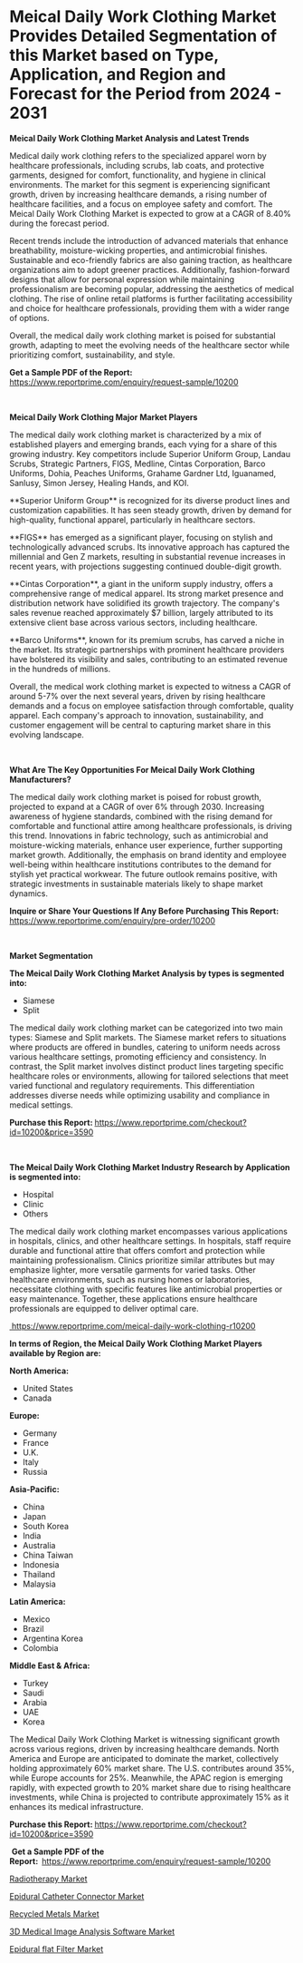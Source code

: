 <p><h1>Meical Daily Work Clothing Market Provides Detailed Segmentation of this Market based on Type, Application, and Region and Forecast for the Period from 2024 - 2031</h1></p><p><strong>Meical Daily Work Clothing Market Analysis and Latest Trends</strong></p>
<p><p>Medical daily work clothing refers to the specialized apparel worn by healthcare professionals, including scrubs, lab coats, and protective garments, designed for comfort, functionality, and hygiene in clinical environments. The market for this segment is experiencing significant growth, driven by increasing healthcare demands, a rising number of healthcare facilities, and a focus on employee safety and comfort. The Meical Daily Work Clothing Market is expected to grow at a CAGR of 8.40% during the forecast period.</p><p>Recent trends include the introduction of advanced materials that enhance breathability, moisture-wicking properties, and antimicrobial finishes. Sustainable and eco-friendly fabrics are also gaining traction, as healthcare organizations aim to adopt greener practices. Additionally, fashion-forward designs that allow for personal expression while maintaining professionalism are becoming popular, addressing the aesthetics of medical clothing. The rise of online retail platforms is further facilitating accessibility and choice for healthcare professionals, providing them with a wider range of options.</p><p>Overall, the medical daily work clothing market is poised for substantial growth, adapting to meet the evolving needs of the healthcare sector while prioritizing comfort, sustainability, and style.</p></p>
<p><strong>Get a Sample PDF of the Report:&nbsp;</strong> <a href="https://www.reportprime.com/enquiry/request-sample/10200?utm_campaign=117&utm_medium=2&utm_source=Github&utm_content=ia&utm_term=28112024&utm_id=meical-daily-work-clothing">https://www.reportprime.com/enquiry/request-sample/10200</a></p>
<p>&nbsp;</p>
<p><strong>Meical Daily Work Clothing Major Market Players</strong></p>
<p><p>The medical daily work clothing market is characterized by a mix of established players and emerging brands, each vying for a share of this growing industry. Key competitors include Superior Uniform Group, Landau Scrubs, Strategic Partners, FIGS, Medline, Cintas Corporation, Barco Uniforms, Dohia, Peaches Uniforms, Grahame Gardner Ltd, Iguanamed, Sanlusy, Simon Jersey, Healing Hands, and KOI.</p><p>**Superior Uniform Group** is recognized for its diverse product lines and customization capabilities. It has seen steady growth, driven by demand for high-quality, functional apparel, particularly in healthcare sectors.</p><p>**FIGS** has emerged as a significant player, focusing on stylish and technologically advanced scrubs. Its innovative approach has captured the millennial and Gen Z markets, resulting in substantial revenue increases in recent years, with projections suggesting continued double-digit growth.</p><p>**Cintas Corporation**, a giant in the uniform supply industry, offers a comprehensive range of medical apparel. Its strong market presence and distribution network have solidified its growth trajectory. The company's sales revenue reached approximately $7 billion, largely attributed to its extensive client base across various sectors, including healthcare.</p><p>**Barco Uniforms**, known for its premium scrubs, has carved a niche in the market. Its strategic partnerships with prominent healthcare providers have bolstered its visibility and sales, contributing to an estimated revenue in the hundreds of millions.</p><p>Overall, the medical work clothing market is expected to witness a CAGR of around 5-7% over the next several years, driven by rising healthcare demands and a focus on employee satisfaction through comfortable, quality apparel. Each company's approach to innovation, sustainability, and customer engagement will be central to capturing market share in this evolving landscape.</p></p>
<p>&nbsp;</p>
<p><strong>What Are The Key Opportunities For Meical Daily Work Clothing Manufacturers?</strong></p>
<p><p>The medical daily work clothing market is poised for robust growth, projected to expand at a CAGR of over 6% through 2030. Increasing awareness of hygiene standards, combined with the rising demand for comfortable and functional attire among healthcare professionals, is driving this trend. Innovations in fabric technology, such as antimicrobial and moisture-wicking materials, enhance user experience, further supporting market growth. Additionally, the emphasis on brand identity and employee well-being within healthcare institutions contributes to the demand for stylish yet practical workwear. The future outlook remains positive, with strategic investments in sustainable materials likely to shape market dynamics.</p></p>
<p><strong>Inquire or Share Your Questions If Any Before Purchasing This Report:</strong> <a href="https://www.reportprime.com/enquiry/pre-order/10200?utm_campaign=117&utm_medium=2&utm_source=Github&utm_content=ia&utm_term=28112024&utm_id=meical-daily-work-clothing">https://www.reportprime.com/enquiry/pre-order/10200</a></p>
<p>&nbsp;</p>
<p><strong>Market Segmentation</strong></p>
<p><strong>The Meical Daily Work Clothing Market Analysis by types is segmented into:</strong></p>
<p><ul><li>Siamese</li><li>Split</li></ul></p>
<p><p>The medical daily work clothing market can be categorized into two main types: Siamese and Split markets. The Siamese market refers to situations where products are offered in bundles, catering to uniform needs across various healthcare settings, promoting efficiency and consistency. In contrast, the Split market involves distinct product lines targeting specific healthcare roles or environments, allowing for tailored selections that meet varied functional and regulatory requirements. This differentiation addresses diverse needs while optimizing usability and compliance in medical settings.</p></p>
<p><strong>Purchase this Report:&nbsp;</strong><a href="https://www.reportprime.com/checkout?id=10200&price=3590&utm_campaign=117&utm_medium=2&utm_source=Github&utm_content=ia&utm_term=28112024&utm_id=meical-daily-work-clothing">https://www.reportprime.com/checkout?id=10200&price=3590</a></p>
<p>&nbsp;</p>
<p><strong>The Meical Daily Work Clothing Market Industry Research by Application is segmented into:</strong></p>
<p><ul><li>Hospital</li><li>Clinic</li><li>Others</li></ul></p>
<p><p>The medical daily work clothing market encompasses various applications in hospitals, clinics, and other healthcare settings. In hospitals, staff require durable and functional attire that offers comfort and protection while maintaining professionalism. Clinics prioritize similar attributes but may emphasize lighter, more versatile garments for varied tasks. Other healthcare environments, such as nursing homes or laboratories, necessitate clothing with specific features like antimicrobial properties or easy maintenance. Together, these applications ensure healthcare professionals are equipped to deliver optimal care.</p></p>
<p><a href="https://www.reportprime.com/meical-daily-work-clothing-r10200?utm_campaign=117&utm_medium=2&utm_source=Github&utm_content=ia&utm_term=28112024&utm_id=meical-daily-work-clothing">&nbsp;https://www.reportprime.com/meical-daily-work-clothing-r10200</a></p>
<p><strong>In terms of Region, the Meical Daily Work Clothing Market Players available by Region are:</strong></p>
<p>
    <p> <strong> North America: </strong>
        <ul>
            <li>United States</li>
            <li>Canada</li>
        </ul>
        </p> 
    <p> <strong> Europe: </strong>
        <ul>
            <li>Germany</li>
            <li>France</li>
            <li>U.K.</li>
            <li>Italy</li>
            <li>Russia</li>
        </ul>
        </p> 
    <p> <strong> Asia-Pacific: </strong>
        <ul>
            <li>China</li>
            <li>Japan</li>
            <li>South Korea</li>
            <li>India</li>
            <li>Australia</li>
            <li>China Taiwan</li>
            <li>Indonesia</li>
            <li>Thailand</li>
            <li>Malaysia</li>
        </ul>
        </p> 
    <p> <strong> Latin America: </strong>
        <ul>
            <li>Mexico</li>
            <li>Brazil</li>
            <li>Argentina Korea</li>
            <li>Colombia</li>
        </ul>
        </p> 
    <p> <strong> Middle East & Africa: </strong>
        <ul>
            <li>Turkey</li>
            <li>Saudi</li>
            <li>Arabia</li>
            <li>UAE</li>
            <li>Korea</li>
        </ul>
    </p>
    </p>
<p><p>The Medical Daily Work Clothing Market is witnessing significant growth across various regions, driven by increasing healthcare demands. North America and Europe are anticipated to dominate the market, collectively holding approximately 60% market share. The U.S. contributes around 35%, while Europe accounts for 25%. Meanwhile, the APAC region is emerging rapidly, with expected growth to 20% market share due to rising healthcare investments, while China is projected to contribute approximately 15% as it enhances its medical infrastructure.</p></p>
<p><strong>Purchase this Report: </strong><a href="https://www.reportprime.com/checkout?id=10200&price=3590&utm_campaign=117&utm_medium=2&utm_source=Github&utm_content=ia&utm_term=28112024&utm_id=meical-daily-work-clothing">https://www.reportprime.com/checkout?id=10200&price=3590</a></p>
<p>&nbsp;<strong>Get a Sample PDF of the Report:&nbsp;&nbsp;</strong><a href="https://www.reportprime.com/enquiry/request-sample/10200?utm_campaign=117&utm_medium=2&utm_source=Github&utm_content=ia&utm_term=28112024&utm_id=meical-daily-work-clothing">https://www.reportprime.com/enquiry/request-sample/10200</a></p>
<p><strong></strong></p>
<p><p><a href="https://www.linkedin.com/pulse/unveiling-radiotherapy-market-drivers-projected-135-cagr-h7p5e?utm_campaign=117&utm_medium=2&utm_source=Github&utm_content=ia&utm_term=28112024&utm_id=meical-daily-work-clothing">Radiotherapy Market</a></p><p><a href="https://github.com/HobertDavis43/Market-Research-Report-List-1/blob/main/epidural-catheter-connector-market.md?utm_campaign=117&utm_medium=2&utm_source=Github&utm_content=ia&utm_term=28112024&utm_id=meical-daily-work-clothing">Epidural Catheter Connector Market</a></p><p><a href="https://www.linkedin.com/pulse/strategic-roadmap-global-recycled-metals-market-insights-3adde?utm_campaign=117&utm_medium=2&utm_source=Github&utm_content=ia&utm_term=28112024&utm_id=meical-daily-work-clothing">Recycled Metals Market</a></p><p><a href="https://issuu.com/reportprime-2/docs/3d-medical-image-analysis-software-_4ae03707a56254?utm_campaign=117&utm_medium=2&utm_source=Github&utm_content=ia&utm_term=28112024&utm_id=meical-daily-work-clothing">3D Medical Image Analysis Software Market</a></p><p><a href="https://github.com/AshikRahman991/Market-Research-Report-List-1/blob/main/epidural-flat-filter-market.md?utm_campaign=117&utm_medium=2&utm_source=Github&utm_content=ia&utm_term=28112024&utm_id=meical-daily-work-clothing">Epidural flat Filter Market</a></p></p>